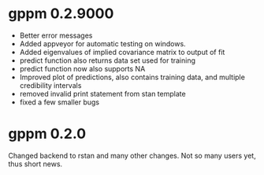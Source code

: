 # gppm 0.2.9000
* Better error messages
* Added appveyor for automatic testing on windows.
* Added eigenvalues of implied covariance matrix to output of fit
* predict function also returns data set used for training
* predict function now also supports NA
* Improved plot of predictions, also contains training data, and multiple credibility intervals
* removed invalid print statement from stan template
* fixed a few smaller bugs	


# gppm 0.2.0
Changed backend to rstan and many other changes. Not so many users yet, thus short news.
